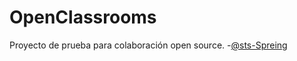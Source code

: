 # OpenClassrooms
Proyecto de prueba para colaboración open source. 
-[@sts-Spreing](http://www.google.com)